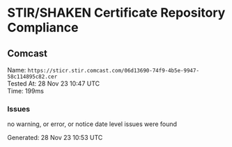 # STIR/SHAKEN Certificate Repository Compliance

## Comcast

Name: `https://sticr.stir.comcast.com/06d13690-74f9-4b5e-9947-58c114895c82.cer`\
Tested At: 28 Nov 23 10:47 UTC\
Time: 199ms

### Issues

no warning, or error, or notice date level issues were found

Generated: 28 Nov 23 10:53 UTC